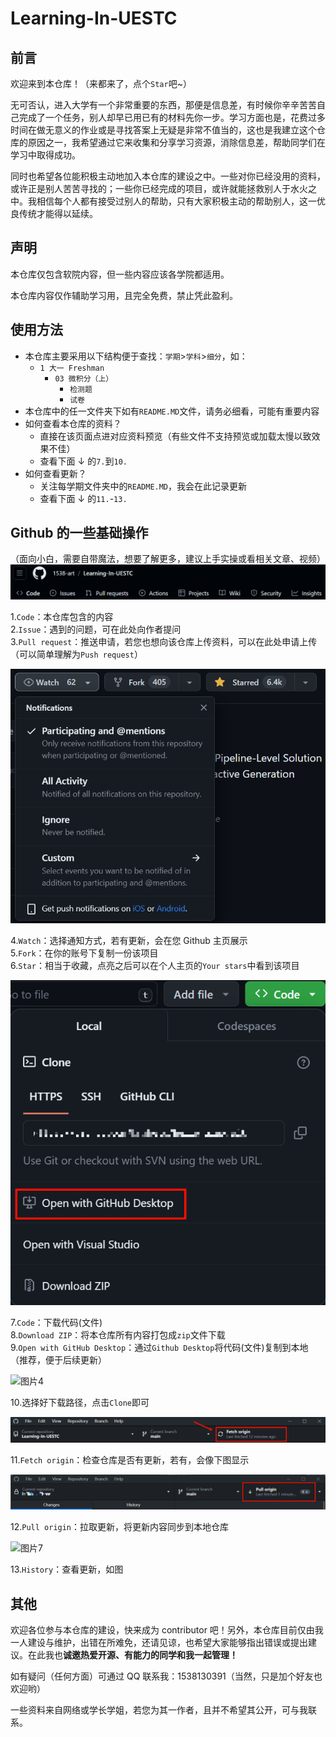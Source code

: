 # Learning-In-UESTC

## 前言

欢迎来到本仓库！（来都来了，点个`Star`吧~）

无可否认，进入大学有一个非常重要的东西，那便是信息差，有时候你辛辛苦苦自己完成了一个任务，别人却早已用已有的材料先你一步。学习方面也是，花费过多时间在做无意义的作业或是寻找答案上无疑是非常不值当的，这也是我建立这个仓库的原因之一，我希望通过它来收集和分享学习资源，消除信息差，帮助同学们在学习中取得成功。

同时也希望各位能积极主动地加入本仓库的建设之中。一些对你已经没用的资料，或许正是别人苦苦寻找的；一些你已经完成的项目，或许就能拯救别人于水火之中。我相信每个人都有接受过别人的帮助，只有大家积极主动的帮助别人，这一优良传统才能得以延续。

## 声明

本仓库仅包含软院内容，但一些内容应该各学院都适用。

本仓库内容仅作辅助学习用，且完全免费，禁止凭此盈利。

## 使用方法

- 本仓库主要采用以下结构便于查找：`学期`>`学科`>`细分`，如：
  - `1 大一 Freshman`
    - `03 微积分（上）`
      - `检测题`
      - `试卷`
- 本仓库中的任一文件夹下如有`README.MD`文件，请务必细看，可能有重要内容
- 如何查看本仓库的资料？
  - 直接在该页面点进对应资料预览（有些文件不支持预览或加载太慢以致效果不佳）
  - 查看下面 ↓ 的`7.`到`10.`
- 如何查看更新？
  - 关注每学期文件夹中的`README.MD`，我会在此记录更新
  - 查看下面 ↓ 的`11.`-`13.`

## Github 的一些基础操作

（面向小白，需要自带魔法，想要了解更多，建议上手实操或看相关文章、视频）![图片1](img/01.png)

1.`Code`：本仓库包含的内容  
2.`Issue`：遇到的问题，可在此处向作者提问  
3.`Pull request`：推送申请，若您也想向该仓库上传资料，可以在此处申请上传（可以简单理解为`Push request`）

![图片2](img/02.png)

4.`Watch`：选择通知方式，若有更新，会在您 Github 主页展示  
5.`Fork`：在你的账号下复制一份该项目  
6.`Star`：相当于收藏，点亮之后可以在个人主页的`Your stars`中看到该项目

![图片3](img/03.png)

7.`Code`：下载代码(文件)  
8.`Download ZIP`：将本仓库所有内容打包成`zip`文件下载  
9.`Open with GitHub Desktop`：通过`Github Desktop`将代码(文件)复制到本地（推荐，便于后续更新）

![图片4](img/04.png)

10.选择好下载路径，点击`Clone`即可

![图片5](img/05.png)

11.`Fetch origin`：检查仓库是否有更新，若有，会像下图显示

![图片6](img/06.png)

12.`Pull origin`：拉取更新，将更新内容同步到本地仓库

![图片7](img/07.png)

13.`History`：查看更新，如图

## 其他

欢迎各位参与本仓库的建设，快来成为 contributor 吧！另外，本仓库目前仅由我一人建设与维护，出错在所难免，还请见谅，也希望大家能够指出错误或提出建议。在此我也**诚邀热爱开源、有能力的同学和我一起管理！**

如有疑问（任何方面）可通过 QQ 联系我：1538130391（当然，只是加个好友也欢迎哟）

一些资料来自网络或学长学姐，若您为其一作者，且并不希望其公开，可与我联系。
